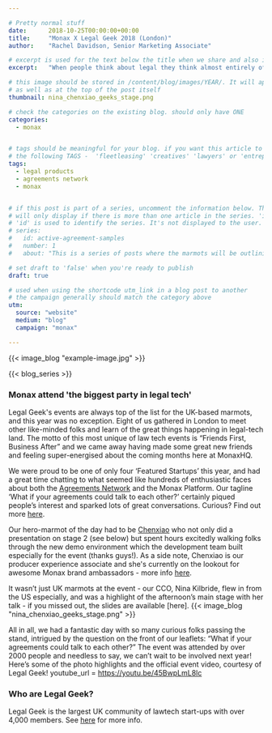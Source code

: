 ```yaml
---

# Pretty normal stuff
date:      2018-10-25T00:00:00+00:00
title:     "Monax X Legal Geek 2018 (London)"
author:    "Rachel Davidson, Senior Marketing Associate"

# excerpt is used for the text below the title when we share and also is the summary of the post on https://monax.io/blog
excerpt:   "When people think about legal they think almost entirely of the provision of bespoke services. Yet the world is changing, and legal needs to keep up."

# this image should be stored in /content/blog/images/YEAR/. It will appear as a thumbnail on any listings,
# as well as at the top of the post itself
thumbnail: nina_chenxiao_geeks_stage.png

# check the categories on the existing blog. should only have ONE
categories:
  - monax


# tags should be meaningful for your blog. if you want this article to show on a 'use case' page, you can use
# the following TAGS -  'fleetleasing' 'creatives' 'lawyers' or 'entrepreneurs'
tags:
  - legal products
  - agreements network
  - monax


# if this post is part of a series, uncomment the information below. The 'article series' box
# will only display if there is more than one article in the series. 'id', 'number' and 'about' all must be present.
# 'id' is used to identify the series. It's not displayed to the user.
# series:
#   id: active-agreement-samples
#   number: 1
#   about: "This is a series of posts where the marmots will be outlining how the Monax Platform and the Agreements Network can be used in harmony to create the legal products of the future."

# set draft to 'false' when you're ready to publish
draft: true

# used when using the shortcode utm_link in a blog post to another
# the campaign generally should match the category above
utm:
  source: "website"
  medium: "blog"
  campaign: "monax"

---
```


<!-- In general the filename below should match thumbnail category above -->
{{< image_blog "example-image.jpg" >}}

<!-- if this article is part of a series, related articles will automatically appear here -->
{{< blog_series >}}

<!-- Content markdown here - first title on page is auto generated from title in frontmatter -->
### Monax attend 'the biggest party in legal tech'

Legal Geek's events are always top of the list for the UK-based marmots, and this year was no exception. Eight of us gathered in London to meet other like-minded folks and learn of the great things happening in legal-tech land.
The motto of this most unique of law tech events is “Friends First, Business After” and we came away having made some great new friends and feeling super-energised about the coming months here at MonaxHQ.

We were proud to be one of only four ‘Featured Startups’ this year, and had a great time chatting to what seemed like hundreds of enthusiastic faces about both the [Agreements Network](https://agreements.network) and the Monax Platform. Our tagline ‘What if your agreements could talk to each other?’ certainly piqued people’s interest and sparked lots of great conversations. Curious? Find out more [here](https://monax.io/blog/2018/08/21/example-active-agreement-workflows-and-interfaces/).

Our hero-marmot of the day had to be [Chenxiao](https://monax.io/blog/2018/10/05/meet-the-marmots-chenxiao-hu-wu-producer-experience-associate/) who not only did a presentation on stage 2 (see below) but spent hours excitedly walking folks through the new demo environment which the development team built especially for the event (thanks guys!). As a side note, Chenxiao is our producer experience associate and she's currently on the lookout for awesome Monax brand ambassadors - more info [here](https://monax.io/blog/2018/10/17/love-monax-love-marmots-become-an-mba-monax-brand-ambassador/).

It wasn’t just UK marmots at the event - our CCO, Nina Kilbride, flew in from the US especially, and was a highlight of the afternoon’s main stage with her talk - if you missed out, the slides are available [here].
{{< image_blog "nina_chenxiao_geeks_stage.png" >}}

All in all, we had a fantastic day with so many curious folks passing the stand, intrigued by the question on the front of our leaflets:
“What if your agreements could talk to each other?”
The event was attended by over 2000 people and needless to say, we can’t wait to be involved next year! Here’s some of the photo highlights and the official event video, courtesy of Legal Geek!
youtube_url = https://youtu.be/45BwpLmL8lc

### Who are Legal Geek?
Legal Geek is the largest UK community of lawtech start-ups with over 4,000 members. See [here](https://www.legalgeek.co) for more info.
